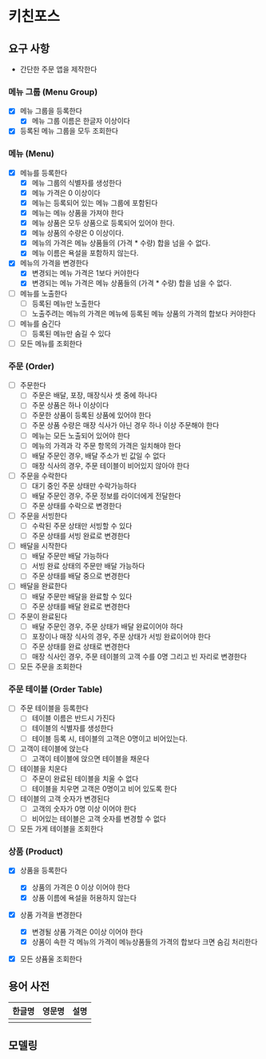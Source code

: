 # 키친포스

## 요구 사항
- 간단한 주문 앱을 제작한다

### 메뉴 그룹 (Menu Group)
- [x] 메뉴 그룹을 등록한다
    - [x] 메뉴 그룹 이름은 한글자 이상이다
- [x] 등록된 메뉴 그룹을 모두 조회한다

### 메뉴 (Menu)
- [x] 메뉴를 등록한다
    - [x] 메뉴 그룹의 식별자를 생성한다
    - [x] 메뉴 가격은 0 이상이다
    - [x] 메뉴는 등록되어 있는 메뉴 그룹에 포함된다
    - [x] 메뉴는 메뉴 상품을 가져야 한다
    - [x] 메뉴 상품은 모두 상품으로 등록되어 있어야 한다.
    - [x] 메뉴 상품의 수량은 0 이상이다.
    - [x] 메뉴의 가격은 메뉴 상품들의 (가격 * 수량) 합을 넘을 수 없다.
    - [x] 메뉴 이름은 욕설을 포함하지 않는다.
- [x] 메뉴의 가격을 변경한다
    - [x] 변경되는 메뉴 가격은 1보다 커야한다
    - [x] 변경되는 메뉴 가격은 메뉴 상품들의 (가격 * 수량) 합을 넘을 수 없다.
- [ ] 메뉴를 노출한다
    - [ ] 등록된 메뉴만 노출한다
    - [ ] 노출주려는 메뉴의 가격은 메뉴에 등록된 메뉴 상품의 가격의 합보다 커야한다
- [ ] 메뉴를 숨긴다
    - [ ] 등록된 메뉴만 숨길 수 있다
- [ ] 모든 메뉴를 조회한다

### 주문 (Order)
- [ ] 주문한다
    - [ ] 주문은 배달, 포장, 매장식사 셋 중에 하나다
    - [ ] 주문 상품은 하나 이상이다
    - [ ] 주문한 상품이 등록된 상품에 있어야 한다
    - [ ] 주문 상품 수량은 매장 식사가 아닌 경우 하나 이상 주문해야 한다
    - [ ] 메뉴는 모든 노출되어 있어야 한다
    - [ ] 메뉴의 가격과 각 주문 항목의 가격은 일치해야 한다
    - [ ] 배달 주문인 경우, 배달 주소가 빈 값일 수 없다
    - [ ] 매장 식사의 경우, 주문 테이블이 비어있지 않아야 한다
- [ ] 주문을 수락한다
    - [ ] 대기 중인 주문 상태만 수락가능하다
    - [ ] 배달 주문인 경우, 주문 정보를 라이더에게 전달한다
    - [ ] 주문 상태를 수락으로 변경한다
- [ ] 주문을 서빙한다
    - [ ] 수락된 주문 상태만 서빙할 수 있다
    - [ ] 주문 상태를 서빙 완료로 변경한다
- [ ] 배달을 시작한다
    - [ ] 배달 주문만 배달 가능하다
    - [ ] 서빙 완료 상태의 주문만 배달 가능하다
    - [ ] 주문 상태를 배달 중으로 변경한다
- [ ] 배달을 완료한다
    - [ ] 배달 주문만 배달을 완료할 수 있다
    - [ ] 주문 상태를 배달 완료로 변경한다
- [ ] 주문이 완료된다
    - [ ] 배달 주문인 경우, 주문 상태가 배달 완료이어야 하다
    - [ ] 포장이나 매장 식사의 경우, 주문 상태가 서빙 완료이어야 한다
    - [ ] 주문 상태를 완료 상태로 변경한다
    - [ ] 매장 식사인 경우, 주문 테이블의 고객 수를 0명 그리고 빈 자리로 변경한다
- [ ] 모든 주문을 조회한다

### 주문 테이블 (Order Table)
- [ ] 주문 테이블을 등록한다
    - [ ] 테이블 이름은 반드시 가진다
    - [ ] 테이블의 식별자를 생성한다
    - [ ] 테이블 등록 시, 테이블의 고객은 0명이고 비어있는다.
- [ ] 고객이 테이블에 앉는다
    - [ ] 고객이 테이블에 앉으면 테이블을 채운다
- [ ] 테이블을 치운다
    - [ ] 주문이 완료된 테이블을 치울 수 없다
    - [ ] 테이블을 치우면 고객은 0명이고 비어 있도록 한다
- [ ] 테이블의 고객 숫자가 변경된다 
    - [ ] 고객의 숫자가 0명 이상 이어야 한다
    - [ ] 비어있는 테이블은 고객 숫자를 변경할 수 없다
- [ ] 모든 가게 테이블을 조회한다

### 상품 (Product)
- [x] 상품을 등록한다
    - [x] 상품의 가격은 0 이상 이어야 한다
    - [x] 상품 이름에 욕설을 허용하지 않는다  
- [x] 상품 가격을 변경한다
    - [x] 변경될 상품 가격은 0이상 이어야 한다
    - [x] 상품이 속한 각 메뉴의 가격이 메뉴상품들의 가격의 합보다 크면 숨김 처리한다
- [x] 모든 상퓸울 조회한다


## 용어 사전

| 한글명 | 영문명 | 설명 |
| --- | --- | --- |
|  |  |  |

## 모델링
